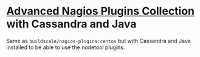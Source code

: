 # [Advanced Nagios Plugins Collection](https://github.com/BuildScale/Nagios-Plugins) with Cassandra and Java

Same as `buildscale/nagios-plugins:centos` but with Cassandra and Java installed to be able to use the nodetool plugins.
